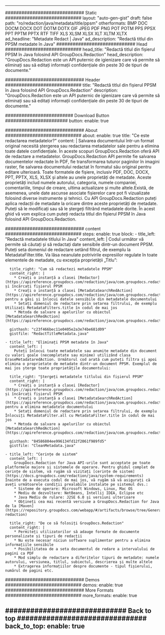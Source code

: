 
---
############################# Static ############################
layout: "auto-gen-gist" 
draft: false
path: "ro/redaction/java/metadata/title/ppsm"
otherformats: BMP DOC DOCM DOCX DOT DOTM DOTX GIF JPEG PDF PNG POT POTM PPS PPSX PPT PPTM PPTX RTF TIFF XLS XLSM XLSX XLT XLTM XLTX  
ad_headline: "Metadate Redact | Java"
ad_description: "Redactă titlul din PPSM metadate în Java"
############################# Head ############################
head_title: "Redactă titlul din fișierul PPSM în Java folosind API GroupDocs.Redaction"
head_description: "GroupDocs.Redaction este un API puternic de igienizare care vă permite să eliminați sau să editați informații confidențiale din peste 30 de tipuri de documente."

############################# Header ############################
title: "Redactă titlul din fișierul PPSM în Java folosind API GroupDocs.Redaction"
description: "GroupDocs.Redaction este un API puternic de igienizare care vă permite să eliminați sau să editați informații confidențiale din peste 30 de tipuri de documente."

######################### Download Button #######################
button:
    enable: true

############################# About ############################
about:
    enable: true
    title: "Ce este redactarea metadatelor?"
    content: |
        Salvarea documentului într-un format original necesită ștergerea sau redactarea metadatelor sale pentru a elimina toate datele confidențiale. În aceste scopuri GroupDocs.Redaction oferă API de redactare a metadatelor. GroupDocs.Redaction API permite fie salvarea documentelor redactate în PDF, fie transformarea tuturor paginilor în imagini raster, fie salvarea documentului redactat în formatul său original pentru editare ulterioară. Toate formatele de fișiere, inclusiv PDF, DOC, DOCX, PPT, PPTX, XLS, XLSX și altele au unele proprietăți de metadate. Aceste proprietăți includ numele autorului, categoria, numele companiei, comentariile, timpul de creare, ultima actualizare și multe altele.Există, de asemenea, unele date ascunse asociate fișierelor care pot fi vizualizate folosind diverse instrumente și tehnici. Cu API GroupDocs.Redaction puteți aplica redacții de metadate la oricare dintre aceste proprietăți de metadate. Puteți să le modificați sau să le ștergeți filtrând metadatele dorite. În acest ghid vă vom explica cum puteți redacta titlul din fișierul PPSM în Java folosind API GroupDocs.Redaction.

############################# content ############################
steps:
    enable: true
    block:
    - title_left: "Redactă metadatele titlului în Java"
      content_left: |
        Codul următor vă permite să căutați și să redactați date sensibile dintr-un document PPSM. Puteți seta domeniul de redactare setând filtrul, de exemplu la MetadataFilter.title. Va lăsa neanulate potrivirile expresiilor regulate în toate elementele de metadate, cu excepția proprietății „Titlu”: 

      title_right: "Cum să redactezi metadatele PPSM"
      content_right: |
        * Creați o instanță a clasei [Redactor](https://apireference.groupdocs.com/redaction/java/com.groupdocs.redaction/Redactor) și încărcați fișierul PPSM
        * Creați o instanță a clasei [MetadataSearchRedAction](https://apireference.groupdocs.com/redaction/java/com.groupdocs.redaction.redactions/MetadataSearchRedaction) pentru a găsi și înlocui datele sensibile din metadatele documentului
        * Setați domeniul de redactare prin setarea filtrului, de exemplu Utilizați MetadataFilters.title în codul de mai jos
        * Metoda de salvare a apelurilor cu obiectul [MetadataSearchRedAction](https://apireference.groupdocs.com/redaction/java/com.groupdocs.redaction.redactions/MetadataSearchRedaction) 

      gisthash: "c23f466bec11e0405e2a3e74be681d09"
      gistfile: "RedactTitleMetadata.java"
      
    - title_left: "Eliminați PPSM metadate în Java"
      content_left: |
        Puteți înlocui toate metadatele sau anumite metadate din document cu valori goale (necompletate sau minime) utilizând clasa EraseMetadataredAction. Următorul cod arată cum puteți filtra și apoi elimina o proprietate de metadate dintr-un document PPSM. Exemplul de mai jos șterge toate proprietățile documentului: 
        
      title_right: "Ștergeți metadatele titlului din fișierul PPSM"
      content_right: |
        * Creați o instanță a clasei [Redactor](https://apireference.groupdocs.com/redaction/java/com.groupdocs.redaction/Redactor) și încărcați fișierul PPSM
        * Creați o instanță a clasei [MetadataSearchRedAction](https://apireference.groupdocs.com/redaction/java/com.groupdocs.redaction.redactions/MetadataSearchRedaction) pentru a elimina metadatele documentului
        * Setați domeniul de redactare prin setarea filtrului, de exemplu Înlocuiți MetadataFilter.all cu MetadataFilter.title în codul de mai jos
        * Metoda de salvare a apelurilor cu obiectul [MetadataSearchRedAction](https://apireference.groupdocs.com/redaction/java/com.groupdocs.redaction.redactions/MetadataSearchRedaction) 
        
      gisthash: "84586804ee996134fd12f2061f989fd5"
      gistfile: "CleanMetadata.java"

    - title_left: "Cerințe de sistem"
      content_left: |
        GroupDocs.Redaction for Java API-urile sunt acceptate pe toate platformele majore și sistemele de operare. Pentru ghidul complet de cerințe de sistem, vă rugăm să vizitați [cerințe de sistem](https://docs.groupdocs.com/redaction/java/system-requirements) Înainte de a executa codul de mai jos, vă rugăm să vă asigurați că aveți următoarele condiții prealabile instalate pe sistemul dvs.:
        * Sisteme de operare: Microsoft Windows, Linux, Mac OS
        * Mediu de dezvoltare: NetBeans, Intellij IDEA, Eclipse etc
        * Java Mediu de rulare: J2SE 6.0 și versiuni ulterioare
        * Obțineți cea mai recentă versiune a GroupDocs.Redaction for Java de la [Maven](https://repository.groupdocs.com/webapp/#/artifacts/browse/tree/General/repo/com/groupdocs/groupdocs-redaction)
        
      title_right: "De ce să folosiți GroupDocs.Redaction"
      content_right: |
        * Permiteți utilizatorilor să adauge formate de documente personalizate și tipuri de redacții
        * Nu este necesar niciun software suplimentar pentru a elimina informațiile sensibile
        * Posibilitatea de a seta documentul de redare a intervalului de pagini ca PDF
        * Mod simplu de redactare a diferitelor tipuri de metadate: numele autorului, versiunea, titlul, subiectul, descrierea și multe altele
        * Extragerea informațiilor despre documente - tipul fișierului, numărul de pagini etc.
        

############################# Demos ############################
demos:
    enable: true
############################# More Formats ############################
more_formats:
    enable: true

############################# Back to top ###############################
back_to_top:
    enable: true
---